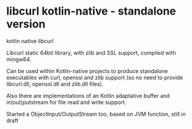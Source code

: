 # libcurl kotlin-native - standalone version
kotlin native libcurl

Libcurl static 64bit library, with zlib and SSL support, compiled with mingw64.

Can be used within Kotlin-native projects to produce standalone executables with curl, openssl and zlib support (so no need to provide libcurl.dll, openssl.dll and zlib.dll files).

Also there are implementations of an Kotlin adaptative buffer and in(out)putstream for file read and write support.

Started a ObjectInput/OutputStream too, based on JVM function, still in draft
